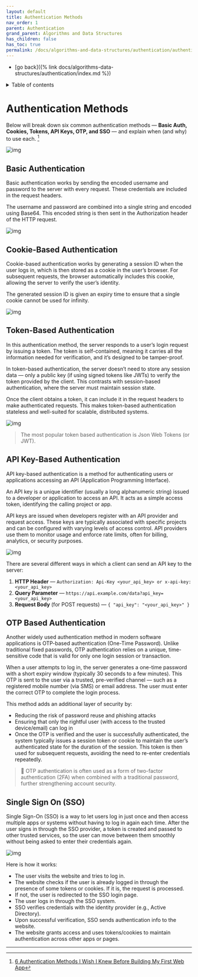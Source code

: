 ```yaml
---
layout: default
title: Authentication Methods
nav_order: 1
parent: Authentication
grand_parent: Algorithms and Data Structures
has_children: false
has_toc: true
permalink: /docs/algorithms-and-data-structures/authentication/authentication-mehtods
---
```


- [go back]({% link docs/algorithms-data-structures/authentication/index.md %})

<details markdown="block">
  <summary>
    Table of contents
  </summary>
  {: .text-delta }
1. TOC
{:toc}
</details>

# Authentication Methods

Below will break down six common authentication methods — **Basic Auth, Cookies, Tokens, API Keys, OTP, and SSO** — and explain when (and why) to use each. [^1]

![img](https://github.com/user-attachments/assets/49d7ec07-ebc6-4c4f-becd-9e68483c432e)

## Basic Authentication

Basic authentication works by sending the encoded username and password to the server with every request. These credentials are included in the request headers.

The username and password are combined into a single string and encoded using Base64. This encoded string is then sent in the Authorization header of the HTTP request.

![img](https://github.com/user-attachments/assets/c514e258-313a-4eed-bc5a-e8cb5f2fad0c)


## Cookie-Based Authentication

Cookie-based authentication works by generating a session ID when the user logs in, which is then stored as a cookie in the user’s browser. For subsequent requests, the browser automatically includes this cookie, allowing the server to verify the user’s identity.

The generated session ID is given an expiry time to ensure that a single cookie cannot be used for infinity.

![img](https://github.com/user-attachments/assets/700c7fcb-3f67-4493-91ba-7d08a62b808b)


## Token-Based Authentication

In this authentication method, the server responds to a user’s login request by issuing a token. The token is self-contained, meaning it carries all the information needed for verification, and it’s designed to be tamper-proof.

In token-based authentication, the server doesn’t need to store any session data — only a public key (if using signed tokens like JWTs) to verify the token provided by the client. This contrasts with session-based authentication, where the server must maintain session state.

Once the client obtains a token, it can include it in the request headers to make authenticated requests. This makes token-based authentication stateless and well-suited for scalable, distributed systems.

![img](https://github.com/user-attachments/assets/09a737c1-28f6-450c-b19c-26b1d1b62df7)

> The most popular token based authentication is Json Web Tokens (or JWT).

## API Key-Based Authentication

API key-based authentication is a method for authenticating users or applications accessing an API (Application Programming Interface).

An API key is a unique identifier (usually a long alphanumeric string) issued to a developer or application to access an API. It acts as a simple access token, identifying the calling project or app.

API keys are issued when developers register with an API provider and request access. These keys are typically associated with specific projects and can be configured with varying levels of access control. API providers use them to monitor usage and enforce rate limits, often for billing, analytics, or security purposes.

![img](https://github.com/user-attachments/assets/9d271fd5-b709-44b1-a647-5777882ca25d)

There are several different ways in which a client can send an API key to the server:
1. **HTTP Header** — `Authorization: Api-Key <your_api_key> or x-api-key: <your_api_key>`
1. **Query Parameter** — `https://api.example.com/data?api_key=<your_api_key>`
1. **Request Body** (for POST requests) — `{ "api_key": "<your_api_key>" }`

## OTP Based Authentication

Another widely used authentication method in modern software applications is OTP-based authentication (One-Time Password). Unlike traditional fixed passwords, OTP authentication relies on a unique, time-sensitive code that is valid for only one login session or transaction.

When a user attempts to log in, the server generates a one-time password with a short expiry window (typically 30 seconds to a few minutes). This OTP is sent to the user via a trusted, pre-verified channel — such as a registered mobile number (via SMS) or email address. The user must enter the correct OTP to complete the login process.

This method adds an additional layer of security by:
- Reducing the risk of password reuse and phishing attacks
- Ensuring that only the rightful user (with access to the trusted device/email) can log in
- Once the OTP is verified and the user is successfully authenticated, the system typically issues a session token or cookie to maintain the user’s authenticated state for the duration of the session. This token is then used for subsequent requests, avoiding the need to re-enter credentials repeatedly.

> 🔐 OTP authentication is often used as a form of two-factor authentication (2FA) when combined with a traditional password, further strengthening account security.


## Single Sign On (SSO)

Single Sign-On (SSO) is a way to let users log in just once and then access multiple apps or systems without having to log in again each time. After the user signs in through the SSO provider, a token is created and passed to other trusted services, so the user can move between them smoothly without being asked to enter their credentials again.

![img](https://github.com/user-attachments/assets/048f83b7-6679-4589-bfe0-119db9282ebe)


Here is how it works:
- The user visits the website and tries to log in.
- The website checks if the user is already logged in through the presence of some tokens or cookies. If it is, the request is processed.
- If not, the user is redirected to the SSO login page.
- The user logs in through the SSO system.
- SSO verifies credentials with the identity provider (e.g., Active Directory).
- Upon successful verification, SSO sends authentication info to the website.
- The website grants access and uses tokens/cookies to maintain authentication across other apps or pages.

------ ------

[^1]: [6 Authentication Methods I Wish I Knew Before Building My First Web App](https://medium.com/write-a-catalyst/6-authentication-methods-i-wish-i-knew-before-building-my-first-web-app-abb969e96dc6)
